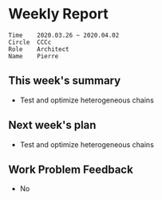 # Weekly Report 

```
Time	2020.03.26 ~ 2020.04.02
Circle	CCCc
Role	Architect
Name	Pierre
```
## This week's summary

- Test and optimize heterogeneous chains

## Next week's plan

- Test and optimize heterogeneous chains

## Work Problem Feedback

- No

